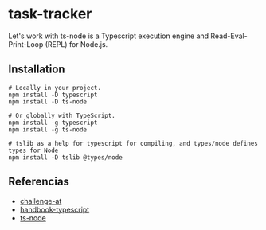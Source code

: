 # task-tracker
Let's work with ts-node is a Typescript execution engine and Read-Eval-Print-Loop (REPL) for Node.js. 
## Installation
~~~
# Locally in your project.
npm install -D typescript
npm install -D ts-node

# Or globally with TypeScript.
npm install -g typescript
npm install -g ts-node

# tslib as a help for typescript for compiling, and types/node defines types for Node
npm install -D tslib @types/node
~~~
## Referencias
* [challenge-at](https://roadmap.sh/projects/task-tracker)
* [handbook-typescript](https://www.typescriptlang.org/docs/handbook/intro.html)
* [ts-node](https://www.npmjs.com/package/ts-node)
